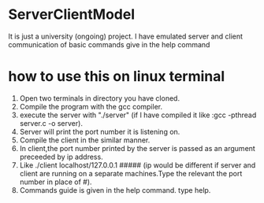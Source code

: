 # ServerClientModel
It is just a university (ongoing) project. I have emulated server and client communication of basic commands give in the help command

# how to use this on linux terminal
1) Open two terminals in directory you have cloned.
2) Compile the program with the gcc compiler.
3) execute the server with "./server" (if I have compiled it like :gcc -pthread server.c -o server).
4) Server will print the port number it is listening on.
5) Compile the client in the similar manner.
6) In client,the port number printed by the server is passed as an argument preceeded by ip address.
7) Like ./client localhost/127.0.0.1 ##### (ip would be different if server and client are running on a separate machines.Type the relevant the port number in place of #).
8) Commands guide is given in the help command. type help.

